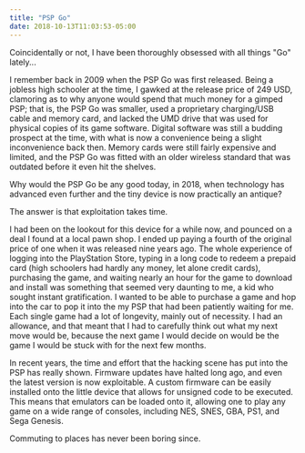 ```yaml
---
title: "PSP Go"
date: 2018-10-13T11:03:53-05:00
---
```


Coincidentally or not, I have been thoroughly obsessed with all things "Go" lately...

I remember back in 2009 when the PSP Go was first released.
Being a jobless high schooler at the time, I gawked at the release price of 249 USD, clamoring as to why anyone would spend that much money for a gimped PSP; that is, the PSP Go was smaller, used a proprietary charging/USB cable and memory card, and lacked the UMD drive that was used for physical copies of its game software.
Digital software was still a budding prospect at the time, with what is now a convenience being a slight inconvenience back then.
Memory cards were still fairly expensive and limited, and the PSP Go was fitted with an older wireless standard that was outdated before it even hit the shelves.

Why would the PSP Go be any good today, in 2018, when technology has advanced even further and the tiny device is now practically an antique?

The answer is that exploitation takes time.

I had been on the lookout for this device for a while now, and pounced on a deal I found at a local pawn shop.
I ended up paying a fourth of the original price of one when it was released nine years ago.
The whole experience of logging into the PlayStation Store, typing in a long code to redeem a prepaid card (high schoolers had hardly any money, let alone credit cards), purchasing the game, and waiting nearly an hour for the game to download and install was something that seemed very daunting to me, a kid who sought instant gratification.
I wanted to be able to purchase a game and hop into the car to pop it into the my PSP that had been patiently waiting for me.
Each single game had a lot of longevity, mainly out of necessity.
I had an allowance, and that meant that I had to carefully think out what my next move would be, because the next game I would decide on would be the game I would be stuck with for the next few months.

In recent years, the time and effort that the hacking scene has put into the PSP has really shown.
Firmware updates have halted long ago, and even the latest version is now exploitable.
A custom firmware can be easily installed onto the little device that allows for unsigned code to be executed.
This means that emulators can be loaded onto it, allowing one to play any game on a wide range of consoles, including NES, SNES, GBA, PS1, and Sega Genesis.

Commuting to places has never been boring since.
